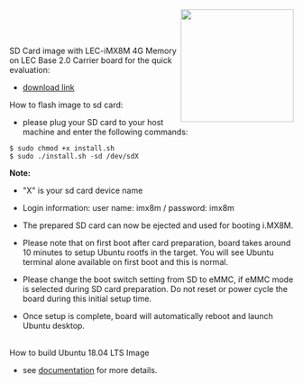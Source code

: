 <img src="https://assets.ubuntu.com/v1/8dd99b80-ubuntu-logo14.png" width="200" align="right">
<br>
<br>
<br>



SD Card image with LEC-iMX8M 4G Memory on LEC Base 2.0 Carrier board for the quick evaluation:
* [download link](https://hq0epm0west0us0storage.blob.core.windows.net/$web/public/SMARC/LEC-iMX8M/Ubuntu/LEC-iMX8M-4G_Ubuntu18.04_sdcard_20210122.zip)

How to flash image to sd card:

* please plug your SD card to your host machine and enter the following commands:
```
$ sudo chmod +x install.sh
$ sudo ./install.sh -sd /dev/sdX
```
**Note:** 
* "X" is your sd card device name
* Login information: user name: imx8m / password: imx8m 

* The prepared SD card can now be ejected and used for booting i.MX8M.
* Please note that on first boot after card preparation, board takes around 10 minutes to setup Ubuntu rootfs in the target. You will see Ubuntu terminal alone available on first boot and this is normal.
* Please change the boot switch setting from SD to eMMC,  if eMMC mode is selected during SD card preparation. Do not reset or power cycle the board during this initial setup time. 
* Once setup is complete, board will automatically reboot and launch Ubuntu desktop.
 


<br>
How to build Ubuntu 18.04 LTS Image

* see [documentation](https://github.com/ADLINK/nxp-imx8m-ubuntu/wiki) for more details.

  





 



